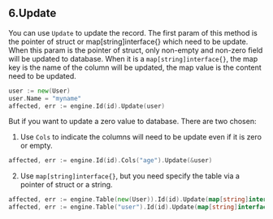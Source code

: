 ## 6.Update

You can use `Update` to update the record. The first param of this method is the pointer of struct or map[string]interface{} which need to be update. When this param is the pointer of struct, only non-empty and non-zero field will be updated to database. When it is a `map[string]interface{}`, the map key is the name of the column will be updated, the map value is the content need to be updated.

```Go
user := new(User)
user.Name = "myname"
affected, err := engine.Id(id).Update(user)
```

But if you want to update a zero value to database. There are two chosen:

1. Use `Cols` to indicate the columns will need to be update even if it is zero or empty.

```Go
affected, err := engine.Id(id).Cols("age").Update(&user)
```

2. Use `map[string]interface{}`, but you need specify the table via a pointer of struct or a string.

```Go
affected, err := engine.Table(new(User)).Id(id).Update(map[string]interface{}{"age":0})
affected, err := engine.Table("user").Id(id).Update(map[string]interface{}{"age":0})
```
